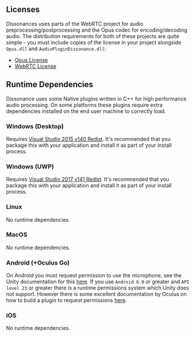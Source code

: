 ## Licenses

Dissonances uses parts of the WebRTC project for audio preprocessing/postprocessing and the Opus codec for encoding/decoding audio. The distribution requirements for both of these projects are quite simple - you must include copies of the license in your project alongside `Opus.dll` and `AudioPluginDissonance.dll`:

 - [Opus License](https://opus-codec.org/license/)
 - [WebRTC License](https://webrtc.org/license/software/)

## Runtime Dependencies

Dissonance uses some Native plugins written in C++ for high performance audio processing. On some platforms these plugins require extra dependencies installed on the end user machine to correctly load.

### Windows (Desktop)

Requires [Visual Studio 2015 v140 Redist](https://www.microsoft.com/en-gb/download/details.aspx?id=48145). It's recommended that you package this with your application and install it as part of your install process.

### Windows (UWP)

Requires [Visual Studio 2017 v141 Redist](https://www.visualstudio.com/downloads/#title-90c66ddff7b7862f11eca8ffc80762c5). It's recommended that you package this with your application and install it as part of your install process.

### Linux

No runtime dependencies.

### MacOS

No runtime dependencies.

### Android (+Oculus Go)

On Android you must request permission to use the microphone, see the Unity documentation for this [here](https://docs.unity3d.com/Manual/android-manifest.html). If you use `Android 6.0` or greater and `API level 23` or greater there is a runtime permissions system which Unity does not support. However there is some excellent documentation by Oculus on how to build a plugin to request permissions [here](https://developer.oculus.com/blog/tech-note-android-plugins-and-permissions/).

### iOS

No runtime dependencies.